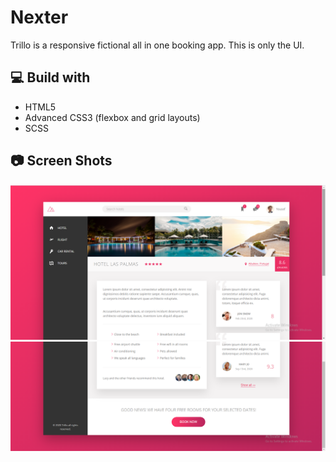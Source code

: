 # Nexter

Trillo is a responsive fictional all in one booking app. This is only the UI.

## 💻 Build with

- HTML5
- Advanced CSS3 (flexbox and grid layouts)
- SCSS

## 📷 Screen Shots

![1](ss/1.png)
![2](ss/2.png)
